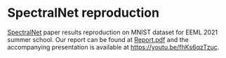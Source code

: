 # SpectralNet reproduction

[SpectralNet](https://arxiv.org/pdf/1801.01587.pdf) paper results reproduction on MNIST dataset for EEML 2021 summer school. Our report can be found at [Report.pdf](https://github.com/CepkaR/SpectralNet-reproduction-for-EEML-2021/blob/main/Report.pdf) and the accompanying presentation is available at https://youtu.be/fhKs6qzTzuc.
